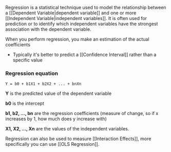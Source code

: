Regression is a statistical technique used to model the relationship between a [[Dependent Variable|dependent variable]] and one or more [[Independent Variable|independent variables]]. It is often used for prediction or to identify which independent variables have the strongest association with the dependent variable.

When you perform regression, you make an estimation of the actual coefficients
- Typically it's better to predict a [[Confidence Interval]] rather than a specific value

### Regression equation
``Y = b0 + b1X1 + b2X2 + ... + bnXn``

**Y** is the predicted value of the dependent variable

**b0** is the intercept

**b1, b2, ..., bn** are the regression coefficients (measure of change, so if x increases by 1, how much does y increase with)

**X1, X2, ..., Xn** are the values of the independent variables.



Regression can also be used to measure [[Interaction Effects]], more specifically you can use [[OLS Regression]].